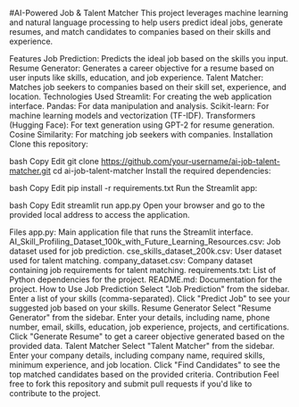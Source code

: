 #AI-Powered Job & Talent Matcher
This project leverages machine learning and natural language processing to help users predict ideal jobs, generate resumes, and match candidates to companies based on their skills and experience.

Features
Job Prediction: Predicts the ideal job based on the skills you input.
Resume Generator: Generates a career objective for a resume based on user inputs like skills, education, and job experience.
Talent Matcher: Matches job seekers to companies based on their skill set, experience, and location.
Technologies Used
Streamlit: For creating the web application interface.
Pandas: For data manipulation and analysis.
Scikit-learn: For machine learning models and vectorization (TF-IDF).
Transformers (Hugging Face): For text generation using GPT-2 for resume generation.
Cosine Similarity: For matching job seekers with companies.
Installation
Clone this repository:

bash
Copy
Edit
git clone https://github.com/your-username/ai-job-talent-matcher.git
cd ai-job-talent-matcher
Install the required dependencies:

bash
Copy
Edit
pip install -r requirements.txt
Run the Streamlit app:

bash
Copy
Edit
streamlit run app.py
Open your browser and go to the provided local address to access the application.

Files
app.py: Main application file that runs the Streamlit interface.
AI_Skill_Profiling_Dataset_100k_with_Future_Learning_Resources.csv: Job dataset used for job prediction.
cse_skills_dataset_200k.csv: User dataset used for talent matching.
company_dataset.csv: Company dataset containing job requirements for talent matching.
requirements.txt: List of Python dependencies for the project.
README.md: Documentation for the project.
How to Use
Job Prediction
Select "Job Prediction" from the sidebar.
Enter a list of your skills (comma-separated).
Click "Predict Job" to see your suggested job based on your skills.
Resume Generator
Select "Resume Generator" from the sidebar.
Enter your details, including name, phone number, email, skills, education, job experience, projects, and certifications.
Click "Generate Resume" to get a career objective generated based on the provided data.
Talent Matcher
Select "Talent Matcher" from the sidebar.
Enter your company details, including company name, required skills, minimum experience, and job location.
Click "Find Candidates" to see the top matched candidates based on the provided criteria.
Contribution
Feel free to fork this repository and submit pull requests if you'd like to contribute to the project.

